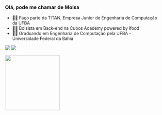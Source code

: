 
### Olá, pode me chamar de Moisa

- 👨‍💻 Faço parte da TITAN, Empresa Junior de Engenharia de Computação da UFBA
- 👨‍💻 Bolsista em Back-end na Cubos Academy powered by Ifood
- 👨‍💻 Graduando em Engenharia de Computação pela UFBA - Universidade Federal da Bahia




[<img src="https://img.shields.io/badge/linkedin-%230077B5.svg?&style=for-the-badge&logo=linkedin&logoColor=white" />](https://www.linkedin.com/in/mois%C3%A9s-teles-39867b227/)
[<img src = "https://img.shields.io/badge/instagram-%23E4405F.svg?&style=for-the-badge&logo=instagram&logoColor=white">](https://www.instagram.com/Moisa_teles/) 

 <div>
    

 <img 
  align="center" 
  height="180em" src="https://github-readme-stats.vercel.app/api/top-langs/?username=Moisa0&theme=dark&hide_border=false&include_all_commits=true&count_private=true&layout=compact"
  />



 </div>
 
 

        

